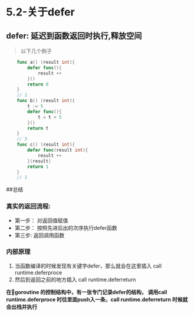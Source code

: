 # 5.2-关于defer
## defer: 延迟到函数返回时执行,释放空间
>以下几个例子

```GO
    func a() (result int){
        defer func(){
            result ++
        }()
        return 0
    }
    // 1
    func b() (result int){
        t := 5
        defer func(){
            t = t + 5
        }()
        return t
    }
    // 5
    func c() (result int){
        defer func(result int){
            result ++
        }(result)
        return 1
    }
    // 1
```
##总结
### 真实的返回流程:
* 第一步： 对返回值赋值
* 第二步： 按照先进后出的次序执行defer函数
* 第三步:  返回调用函数

### 内部原理
1. 当函数编译的时候发现有关键字defer，那么就会在这里插入 call runtime.deferproce
2. 然后到返回之前的地方插入 call runtime.deferreturn

**在goroutine 的控制结构中，有一张专门记录defer的结构， 调用call runtime.deferproce 时往里面push入一条，call runtime.deferreturn 时候就会出栈并执行**

